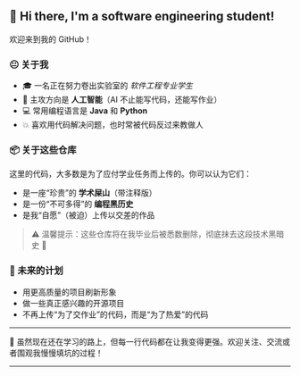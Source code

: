 ## 👋 Hi there, I'm a software engineering student!

欢迎来到我的 GitHub！

### 😐 关于我

* 🎓 一名正在努力卷出实验室的 *软件工程专业学生*
* 🤖 主攻方向是 **人工智能**（AI 不止能写代码，还能写作业）
* 💻 常用编程语言是 **Java** 和 **Python**
* 💥 喜欢用代码解决问题，也时常被代码反过来教做人

### 📦 关于这些仓库

这里的代码，大多数是为了应付学业任务而上传的。你可以认为它们：

* 是一座“珍贵”的 **学术屎山**（带注释版）
* 是一份“不可多得”的 **编程黑历史**
* 是我“自愿”（被迫）上传以交差的作品

> ⚠️ 温馨提示：这些仓库将在我毕业后被悉数删除，彻底抹去这段技术黑暗史 🤫

### 🚀 未来的计划

* 用更高质量的项目刷新形象
* 做一些真正感兴趣的开源项目
* 不再上传“为了交作业”的代码，而是“为了热爱”的代码

---

🧠 虽然现在还在学习的路上，但每一行代码都在让我变得更强。欢迎关注、交流或者围观我慢慢填坑的过程！

---
